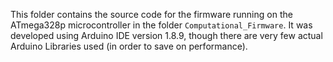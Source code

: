 This folder contains the source code for the firmware running on the ATmega328p microcontroller in the folder `Computational_Firmware`. It was developed using Arduino IDE version 1.8.9, though there are very few actual Arduino Libraries used (in order to save on performance).
